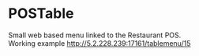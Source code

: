 ﻿# POSTable
Small web based menu linked to the Restaurant POS.  
Working example http://5.2.228.239:17161/tablemenu/15  